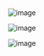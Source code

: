 # 




![image](https://github.com/user-attachments/assets/8c105815-d063-4451-bcac-a815ab1a7e13)


![image](https://github.com/user-attachments/assets/f2b4d5d1-6724-4253-aeac-817448e1500c)


 
![image](https://github.com/user-attachments/assets/649965b1-1ae7-462d-96f2-8055fad4a215)


